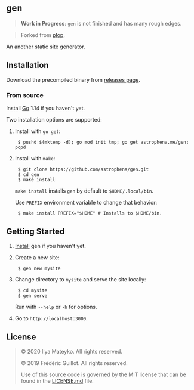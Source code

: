 # `gen`

> **Work in Progress**: `gen` is not finished and has many rough
> edges.

> Forked from [plop].

An another static site generator.

## Installation

Download the precompiled binary from [releases page].

### From source

Install [Go] 1.14 if you haven't yet.

Two installation options are supported:

1. Install with `go get`:

        $ pushd $(mktemp -d); go mod init tmp; go get astrophena.me/gen; popd

2. Install with `make`:

        $ git clone https://github.com/astrophena/gen.git
        $ cd gen
        $ make install

    `make install` installs `gen`  by default to `$HOME/.local/bin`.

    Use `PREFIX` environment variable to change that behavior:

        $ make install PREFIX="$HOME" # Installs to $HOME/bin.

## Getting Started

1. [Install](#installation) gen if you haven't yet.

2. Create a new site:

        $ gen new mysite

3. Change directory to `mysite` and serve the site locally:

        $ cd mysite
        $ gen serve

    Run with `--help` or `-h` for options.

4. Go to `http://localhost:3000`.

## License

> © 2020 Ilya Mateyko. All rights reserved.
>
> © 2019 Frédéric Guillot. All rights reserved.
>
> Use of this source code is governed by the MIT license that can be
> found in the [LICENSE.md] file.

[plop]: https://github.com/fguillot/plop
[releases page]: https://github.com/astrophena/gen/releases
[Go]: https://golang.org/dl
[LICENSE.md]: LICENSE.md
